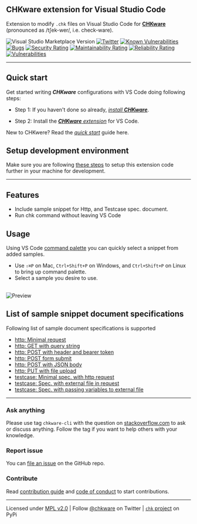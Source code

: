 ## CHKware extension for Visual Studio Code

Extension to modify `.chk` files on Visual Studio Code for [**CHKware**](https://docs.chkware.com/) (pronounced as /tʃek-wer/, i.e. check-ware).

![Visual Studio Marketplace Version](https://img.shields.io/visual-studio-marketplace/v/chkware.chkware)
[![Twitter](https://img.shields.io/twitter/url/https/twitter.com/chkware.svg?style=social&label=Follow%20%40chkware)](https://twitter.com/chkware)
[![Known Vulnerabilities](https://snyk.io/test/github/chkware/vscode-ext/main/badge.svg)](https://snyk.io/test/github/chkware/vscode-ext)
[![Bugs](https://sonarcloud.io/api/project_badges/measure?project=chkware_vscode-ext&metric=bugs)](https://sonarcloud.io/summary/new_code?id=chkware_vscode-ext)
[![Security Rating](https://sonarcloud.io/api/project_badges/measure?project=chkware_vscode-ext&metric=security_rating)](https://sonarcloud.io/summary/new_code?id=chkware_vscode-ext)
[![Maintainability Rating](https://sonarcloud.io/api/project_badges/measure?project=chkware_vscode-ext&metric=sqale_rating)](https://sonarcloud.io/summary/new_code?id=chkware_vscode-ext)
[![Reliability Rating](https://sonarcloud.io/api/project_badges/measure?project=chkware_vscode-ext&metric=reliability_rating)](https://sonarcloud.io/summary/new_code?id=chkware_vscode-ext)
[![Vulnerabilities](https://sonarcloud.io/api/project_badges/measure?project=chkware_vscode-ext&metric=vulnerabilities)](https://sonarcloud.io/summary/new_code?id=chkware_vscode-ext)

---

## Quick start

Get started writing _**CHKware**_ configurations with VS Code doing following steps:

- Step 1: If you haven't done so already, [_install **CHKware**_](https://docs.chkware.com/setup).

- Step 2: Install the [_**CHKware** extension_](https://marketplace.visualstudio.com/items?itemName=chkware.chkware) for VS Code.

New to CHKwere? Read the [_quick start_](https://docs.chkware.com/quick-start) guide here.

## Setup development environment

Make sure you are following [these steps](https://docs.chkware.com/setup/setup-ext-dev) to setup this extension code further in your machine for development.

---

## Features

- Include sample snippet for Http, and Testcase spec. document.
- Run chk command without leaving VS Code

## Usage

Using VS Code [command palette](https://code.visualstudio.com/docs/getstarted/userinterface#_command-palette) you can quickly select a snippet from added samples.

- Use `⇧⌘P` on Mac, `Ctrl+Shift+P` on Windows, and `Ctrl+Shift+P` on Linux to bring up command palette.
- Select a sample you desire to use. <br><br>

![Preview](https://user-images.githubusercontent.com/45073703/219438462-a9cfb5e2-a2a9-4c1d-8a34-78fb1cb3fe83.gif)

## List of sample snippet document specifications

Following list of sample document specifications is supported

- [http: Minimal request](https://docs.chkware.com/examples/http-examples#minimal-request-with-http-get-method)
- [http: GET with query string](https://docs.chkware.com/Examples/http-examples#request-with-query-string)
- [http: POST with header and bearer token](https://docs.chkware.com/Examples/http-examples#request-without-a-body)
- [http: POST form submit](https://docs.chkware.com/examples/http-examples#request-with-form)
- [http: POST with JSON body](https://docs.chkware.com/examples/http-examples#request-with-json-body)
- [http: PUT with file upload](https://docs.chkware.com/examples/http-examples#request-with-file-upload)
- [testcase: Minimal spec. with http request](https://docs.chkware.com/examples/testcase-examples#a-minimal-testcase-with-in-file-request)
- [testcase: Spec. with external file in request](https://docs.chkware.com/examples/testcase-examples#a-minimal-testcase-with-out-file-request)
- [testcase: Spec. with passing variables to external file](https://docs.chkware.com/examples/testcase-examples#a-testcase-with-out-file-request-passing-data)

---

### Ask anything

Please use tag `chkware-cli` with the question on [stackoverflow.com](https://stackoverflow.com/questions/tagged/chkware-cli) to ask or discuss anything. Follow the tag if you want to help others with your knowledge.

### Report issue

You can [file an issue](https://github.com/chkware/vscode-ext/issues) on the GitHub repo.

### Contribute

Read [contribution guide](https://github.com/chkware/cli/blob/main/docs/CONTRIBUTING.md) and [code of conduct](https://github.com/chkware/cli/blob/main/docs/CODE_OF_CONDUCT.md) to start contributions.

---

Licensed under [MPL v2.0](/LICENSE) | Follow [@chkware](https://twitter.com/chkware) on Twitter | [`chk` project](https://pypi.org/project/chk/) on PyPi
